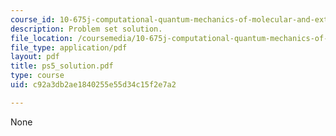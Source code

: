 ```yaml
---
course_id: 10-675j-computational-quantum-mechanics-of-molecular-and-extended-systems-fall-2004
description: Problem set solution.
file_location: /coursemedia/10-675j-computational-quantum-mechanics-of-molecular-and-extended-systems-fall-2004/c92a3db2ae1840255e55d34c15f2e7a2_ps5_solution.pdf
file_type: application/pdf
layout: pdf
title: ps5_solution.pdf
type: course
uid: c92a3db2ae1840255e55d34c15f2e7a2

---
```

None